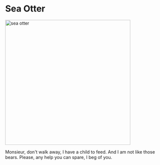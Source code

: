 # Sea Otter

<img src="https://images.unsplash.com/photo-1597378609416-47cc937b294c?q=80&w=1480&auto=format&fit=crop&ixlib=rb-4.0.3&ixid=M3wxMjA3fDB8MHxwaG90by1wYWdlfHx8fGVufDB8fHx8fA%3D%3D" alt="sea otter" width="400"/>

Monsieur, don't walk away, I have a child to feed. And I am not like those bears. Please, any help you can spare, I beg of you.
